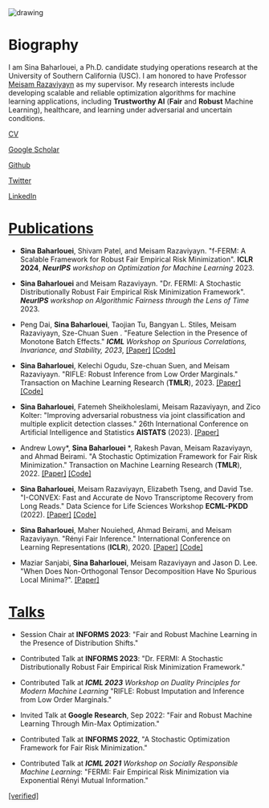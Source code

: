 <img src="https://raw.githubusercontent.com/sinaBaharlouei/website/master/myImage.png" alt="drawing" />


# Biography
I am Sina Baharlouei, a Ph.D. candidate studying operations research at the University of Southern California (USC). I am honored to have Professor [Meisam Razaviyayn](https://sites.usc.edu/razaviyayn/) as my supervisor. My research interests include developing scalable and reliable optimization algorithms for machine learning applications, including **Trustworthy AI** (**Fair** and **Robust** Machine Learning), healthcare, and learning under adversarial and uncertain conditions.

[CV](https://github.com/sinaBaharlouei/website/raw/master/CV.pdf)

[Google Scholar](https://scholar.google.com/citations?user=a-yq6EAAAAAJ&hl=en)

[Github](https://github.com/sinaBaharlouei)

[Twitter](https://twitter.com/BaharloueiSina)

[LinkedIn](https://www.linkedin.com/in/sina-baharlouei-00b4ba97/)

# <ins>Publications</ins>

* **Sina Baharlouei**, Shivam Patel, and Meisam Razaviyayn. "f-FERM: A Scalable Framework for Robust Fair Empirical Risk Minimization". **ICLR 2024**, _**NeurIPS** workshop on Optimization for Machine Learning_ 2023. 

* **Sina Baharlouei** and Meisam Razaviyayn. "Dr. FERMI: A Stochastic Distributionally Robust Fair Empirical Risk Minimization Framework". _**NeurIPS** workshop on Algorithmic Fairness through the Lens of Time_ 2023. 

* Peng Dai, **Sina Baharlouei**, Taojian Tu, Bangyan L. Stiles, Meisam Razaviyayn, Sze-Chuan Suen . "Feature Selection in the Presence of Monotone Batch Effects." _**ICML** Workshop on Spurious Correlations, Invariance, and Stability, 2023_, [[Paper]](https://openreview.net/pdf?id=pgspyMlru0) [[Code]](https://github.com/DesPeradoGoden/Feature-Selection-in-the-Presence-of-Monotone-Batch-Effects)

* **Sina Baharlouei**, Kelechi Ogudu, Sze-chuan Suen, and Meisam Razaviyayn. "RIFLE: Robust Inference from Low Order Marginals." Transaction on Machine Learning Research (**TMLR**), 2023. [[Paper]](https://openreview.net/forum?id=oud7Ny0KQy) [[Code]](https://github.com/optimization-for-data-driven-science/RIFLE)
  
* **Sina Baharlouei**, Fatemeh Sheikholeslami, Meisam Razaviyayn, and Zico Kolter: "Improving adversarial robustness via joint classification and multiple explicit detection classes." 26th International Conference on Artificial Intelligence and Statistics **AISTATS** (2023). [[Paper]](https://arxiv.org/pdf/2210.14410.pdf)

* Andrew Lowy*, **Sina Baharlouei** *, Rakesh Pavan, Meisam Razaviyayn, and Ahmad Beirami. "A Stochastic Optimization Framework for Fair Risk Minimization." Transaction on Machine Learning Research (**TMLR**), 2022. [[Paper]](https://arxiv.org/pdf/2102.12586.pdf) [[Code]](https://github.com/optimization-for-data-driven-science/FERMI)

* **Sina Baharlouei**, Meisam Razaviyayn, Elizabeth Tseng, and David Tse. "I-CONVEX: Fast and Accurate de Novo Transcriptome Recovery from Long Reads." Data Science for Life Sciences Workshop **ECML-PKDD** (2022). [[Paper]](https://www.biorxiv.org/content/10.1101/2020.09.28.317594v1.full.pdf) [[Code]](https://github.com/sinaBaharlouei/I-CONVEX)

* **Sina Baharlouei**, Maher Nouiehed, Ahmad Beirami, and Meisam Razaviyayn. "Rényi Fair Inference." International Conference on Learning Representations (**ICLR**), 2020.
[[Paper]](https://arxiv.org/pdf/1906.12005.pdf) [[Code]](https://github.com/optimization-for-data-driven-science/Renyi-Fair-Inference)

* Maziar Sanjabi, **Sina Baharlouei**, Meisam Razaviyayn and Jason D. Lee. "When Does Non-Orthogonal Tensor Decomposition Have No Spurious Local Minima?". [[Paper]](https://arxiv.org/pdf/1911.09815.pdf)

# <ins>Talks</ins>
* Session Chair at **INFORMS 2023**: "Fair and Robust Machine Learning in the Presence of Distribution Shifts."

* Contributed Talk at **INFORMS 2023**: "Dr. FERMI: A Stochastic Distributionally Robust Fair Empirical Risk Minimization Framework."

* Contributed Talk at _**ICML 2023** Workshop on Duality Principles for Modern Machine Learning_ "RIFLE: Robust Imputation and Inference from Low Order Marginals." 

* Invited Talk at **Google Research**, Sep 2022: "Fair and Robust Machine Learning Through Min-Max Optimization."

* Contributed Talk at **INFORMS 2022**,  "A Stochastic Optimization Framework for Fair Risk Minimization."

* Contributed Talk at _**ICML 2021** Workshop on Socially Responsible Machine Learning_: "FERMI: Fair Empirical Risk Minimization via Exponential Rényi Mutual Information." 

[[verified]](https://github.com/sinaBaharlouei/website/blob/master/google27363fca4ff6707f.html)
